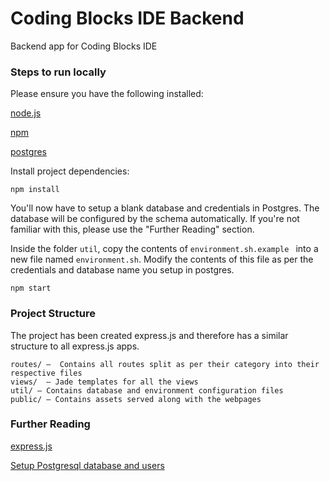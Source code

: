 # Coding Blocks IDE Backend
Backend app for Coding Blocks IDE

### Steps to run locally

Please ensure you have the following installed:


[node.js]("https://nodejs.org/en/")

[npm]("https://www.npmjs.com/")

[postgres]("https://www.postgresql.org/")

Install project dependencies:

````
npm install
````

You'll now have to setup a blank database and credentials in Postgres. The database will be configured by the schema automatically. If you're not familiar with this, please use the "Further Reading" section.

Inside the folder ````util````, copy the contents of ````environment.sh.example ```` into a new file named ````environment.sh````. Modify the contents of this file as per the credentials and database name you setup in postgres.

````
npm start
````


### Project Structure

The project has been created express.js and therefore has a similar structure to all express.js apps.

````
routes/ –  Contains all routes split as per their category into their respective files
views/  – Jade templates for all the views
util/ – Contains database and environment configuration files
public/ – Contains assets served along with the webpages
````

### Further Reading

[express.js]("https://expressjs.com/")

[Setup Postgresql database and users]("https://www.techrepublic.com/blog/diy-it-guy/diy-a-postgresql-database-server-setup-anyone-can-handle/")

